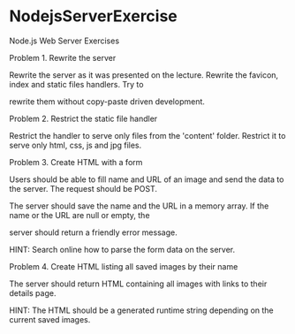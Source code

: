 # NodejsServerExercise

Node.js Web Server Exercises

Problem 1. Rewrite the server

Rewrite the server as it was presented on the lecture. Rewrite the favicon, index and static files handlers. Try to

rewrite them without copy-paste driven development.

Problem 2. Restrict the static file handler

Restrict the handler to serve only files from the &#39;content&#39; folder. Restrict it to serve only html, css, js and jpg files.

Problem 3. Create HTML with a form

Users should be able to fill name and URL of an image and send the data to the server. The request should be POST.

The server should save the name and the URL in a memory array. If the name or the URL are null or empty, the

server should return a friendly error message.

HINT: Search online how to parse the form data on the server.

Problem 4. Create HTML listing all saved images by their name

The server should return HTML containing all images with links to their details page.

HINT: The HTML should be a generated runtime string depending on the current saved images.
